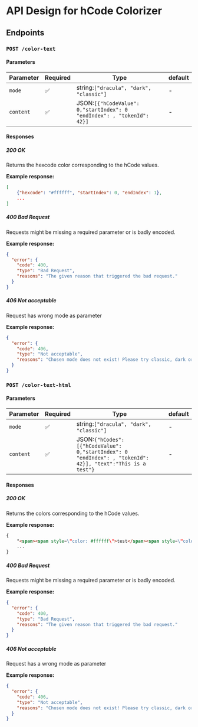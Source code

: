 # API Design for hCode Colorizer

## Endpoints

### `POST /color-text`

#### Parameters

| Parameter | Required | Type                                                                   | default |
| --------- | -------- | ---------------------------------------------------------------------- | ------- |
| `mode`    | ✅        | string:`["dracula", "dark", "classic"]`                                | -       |
| `content` | ✅        | JSON:`[{"hCodeValue": 0,"startIndex": 0 "endIndex": , "tokenId": 42}]` | -       |

#### Responses

##### 200 OK

Returns the hexcode color corresponding to the hCode values.

**Example response:**

```json
[
    {"hexcode": "#ffffff", "startIndex": 0, "endIndex": 1},
    ...
]
```

##### 400 Bad Request

Requests might be missing a required parameter or is badly encoded.

**Example response:**

```json
{
  "error": {
    "code": 400,
    "type": "Bad Request",
    "reasons": "The given reason that triggered the bad request."
  }
}
```

##### 406 Not acceptable

Request has wrong mode as parameter

**Example response:**

```json
{
  "error": {
    "code": 406,
    "type": "Not acceptable",
    "reasons": "Chosen mode does not exist! Please try classic, dark or dracula."
  }
}
```

### `POST /color-text-html`

#### Parameters

| Parameter | Required | Type                                                                                                       | default |
| --------- | -------- | ---------------------------------------------------------------------------------------------------------- | ------- |
| `mode`    | ✅        | string:`["dracula", "dark", "classic"]`                                                                    | -       |
| `content` | ✅        | JSON:`{"hCodes":[{"hCodeValue": 0,"startIndex": 0 "endIndex": , "tokenId": 42}], "text":"This is a test"}` | -       |

#### Responses

##### 200 OK

Returns the colors corresponding to the hCode values.

**Example response:**

```html
{
    "<span><span style=\"color: #ffffff\">test</span><span style=\"color: #000000\">object</span></span>",
    ...
}
```

##### 400 Bad Request

Requests might be missing a required parameter or is badly encoded.

**Example response:**

```json
{
  "error": {
    "code": 400,
    "type": "Bad Request",
    "reasons": "The given reason that triggered the bad request."
  }
}
```

##### 406 Not acceptable

Request has a wrong mode as parameter

**Example response:**

```json
{
  "error": {
    "code": 406,
    "type": "Not acceptable",
    "reasons": "Chosen mode does not exist! Please try classic, dark or dracula."
  }
}
```
